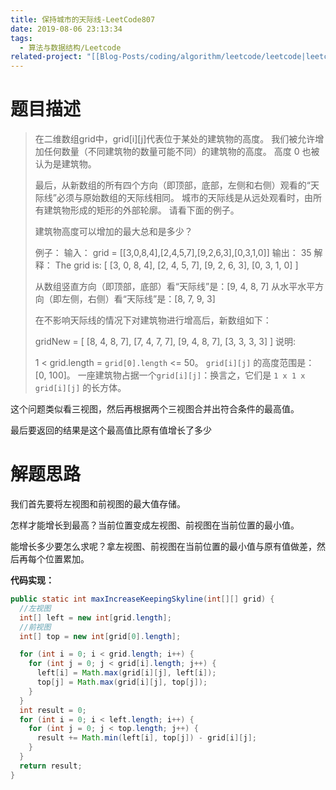 ```yaml
---
title: 保持城市的天际线-LeetCode807
date: 2019-08-06 23:13:34
tags:
  - 算法与数据结构/Leetcode
related-project: "[[Blog-Posts/coding/algorithm/leetcode/leetcode|leetcode]]"
---
```


# 题目描述

> 在二维数组grid中，grid[i][j]代表位于某处的建筑物的高度。 我们被允许增加任何数量（不同建筑物的数量可能不同）的建筑物的高度。 高度 0 也被认为是建筑物。
>
> 最后，从新数组的所有四个方向（即顶部，底部，左侧和右侧）观看的“天际线”必须与原始数组的天际线相同。 城市的天际线是从远处观看时，由所有建筑物形成的矩形的外部轮廓。 请看下面的例子。
>
> 建筑物高度可以增加的最大总和是多少？
>
> 例子：
> 输入： grid = \[\[3,0,8,4],\[2,4,5,7],\[9,2,6,3],\[0,3,1,0]]
> 输出： 35
> 解释： 
> The grid is:
> \[ \[3, 0, 8, 4], 
>   \[2, 4, 5, 7],
>   \[9, 2, 6, 3],
>   \[0, 3, 1, 0] ]
>
> 从数组竖直方向（即顶部，底部）看“天际线”是：\[9, 4, 8, 7]
> 从水平水平方向（即左侧，右侧）看“天际线”是：\[8, 7, 9, 3]
>
> 在不影响天际线的情况下对建筑物进行增高后，新数组如下：
>
> gridNew = \[ \[8, 4, 8, 7],
>             \[7, 4, 7, 7],
>             \[9, 4, 8, 7],
>             \[3, 3, 3, 3] ]
> 说明:
>
> 1 < grid.length = `grid[0].length` <= 50。
>  `grid[i][j]` 的高度范围是： \[0, 100]。
> 一座建筑物占据一个`grid[i][j]`：换言之，它们是 `1 x 1 x grid[i][j]` 的长方体。

这个问题类似看三视图，然后再根据两个三视图合并出符合条件的最高值。

最后要返回的结果是这个最高值比原有值增长了多少

<!--more-->

# 解题思路

我们首先要将左视图和前视图的最大值存储。

怎样才能增长到最高？当前位置变成左视图、前视图在当前位置的最小值。

能增长多少要怎么求呢？拿左视图、前视图在当前位置的最小值与原有值做差，然后再每个位置累加。

**代码实现：**

```java
public static int maxIncreaseKeepingSkyline(int[][] grid) {
  //左视图
  int[] left = new int[grid.length];
  //前视图
  int[] top = new int[grid[0].length];

  for (int i = 0; i < grid.length; i++) {
    for (int j = 0; j < grid[i].length; j++) {
      left[i] = Math.max(grid[i][j], left[i]);
      top[j] = Math.max(grid[i][j], top[j]);
    }
  }
  int result = 0;
  for (int i = 0; i < left.length; i++) {
    for (int j = 0; j < top.length; j++) {
      result += Math.min(left[i], top[j]) - grid[i][j];
    }
  }
  return result;
}
```


